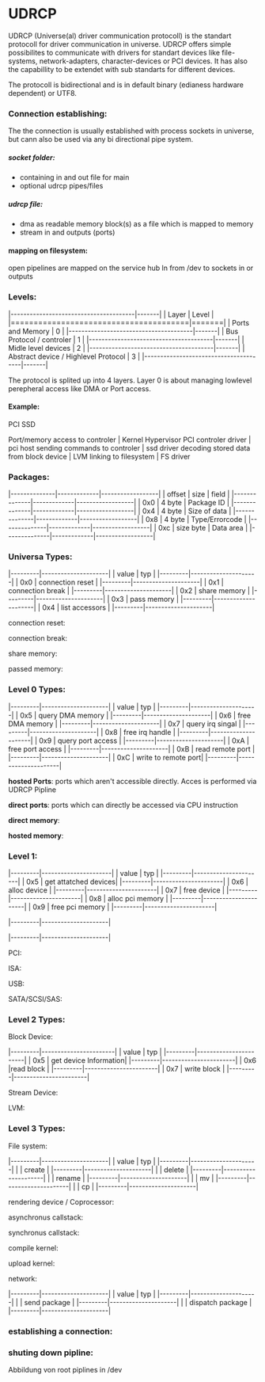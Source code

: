 # UDRCP

UDRCP (Universe(al) driver communication protocoll) is the standart protocoll for driver 
communication in universe. UDRCP offers simple possibilites to communicate with drivers for standart devices
like file-systems, network-adapters, character-devices or PCI devices. It has also the capabillity to be extendet
with sub standarts for different devices. 

The protocoll is bidirectional and is in default binary (edianess hardware dependent) or UTF8.

### Connection establishing:

The the connection is usually established with process sockets in universe, but cann also be used via any
bi directional pipe system. 


##### socket folder:
- containing in and out file for main
- optional udrcp pipes/files

##### udrcp file:
- dma as readable memory block(s) as a file which is mapped to memory
- stream in and outputs (ports)


#### mapping on filesystem:
  open pipelines are mapped on the service hub
  ln from /dev to sockets in or outputs
  

### Levels:

|---------------------------------------|-------|
|                 Layer                 | Level |
|=======================================|=======|
|            Ports and Memory           |   0   |
|---------------------------------------|-------|
|         Bus Protocol / controler      |   1   |
|---------------------------------------|-------|
|           Midle level devices         |   2   |
|---------------------------------------|-------|
|  Abstract device / Highlevel Protocol |   3   |
|---------------------------------------|-------|

The protocol is splited up into 4 layers.
Layer 0 is about managing lowlevel perepheral access like DMA or
Port access.




#### Example:

PCI SSD

Port/memory access to controler         | Kernel Hypervisor
PCI controler driver                    | pci host
sending commands to controler           | ssd driver
decoding stored data from block device  | LVM
linking to filesystem                   | FS driver



### Packages:

|--------------|-------------|------------------|
|    offset    |    size     |     field        |
|--------------|-------------|------------------|
|     0x0      |   4 byte    |   Package ID     |
|--------------|-------------|------------------|
|     0x4      |   4 byte    |  Size of data    |
|--------------|-------------|------------------|
|     0x8      |   4 byte    | Type/Errorcode   |
|--------------|-------------|------------------|
|     0xc      | size byte   |   Data area      |
|--------------|-------------|------------------|



### Universa Types:


|---------|---------------------|
|  value  |         typ         |
|---------|---------------------|
|   0x0   |   connection reset  |
|---------|---------------------|
|   0x1   |   connection break  |
|---------|---------------------|
|   0x2   |    share memory     |
|---------|---------------------|
|   0x3   |    pass memory      |
|---------|---------------------|
|   0x4   |    list accessors   |
|---------|---------------------|

connection reset:

connection break:

share memory:

passed memory:


### Level 0 Types:

|---------|---------------------|
|  value  |         typ         |
|---------|---------------------|
|   0x5   |   query DMA memory  |
|---------|---------------------|
|   0x6   |   free DMA memory   |
|---------|---------------------|
|   0x7   |   query irq singal  |
|---------|---------------------|
|   0x8   |   free irq handle   |
|---------|---------------------|
|   0x9   |  query port access  |
|---------|---------------------|
|   0xA   |   free port access  |
|---------|---------------------|
|   0xB   |   read remote port  |
|---------|---------------------|
|   0xC   | write to remote port|
|---------|---------------------|



**hosted Ports**:
ports which aren't accessible directly. Acces is performed via UDRCP Pipline

**direct ports**:
ports which can directly be accessed via CPU instruction

**direct memory**:

**hosted memory**:



### Level 1:

|---------|----------------------|
|  value  |         typ          |
|---------|----------------------|
|   0x5	  | get attatched devices|
|---------|----------------------|
|   0x6   | alloc device         |
|---------|----------------------|
|   0x7   |  free device         |
|---------|----------------------|
|   0x8   |  alloc pci memory    |
|---------|----------------------|
|   0x9   | free pci memory      |
|---------|----------------------|

|---------|---------------------|

|---------|---------------------|

PCI:

ISA:

USB:

SATA/SCSI/SAS:



### Level 2 Types:


Block Device:

|---------|-----------------------|
|  value  |         typ           |
|---------|-----------------------|
|   0x5	  | get device Information|
|---------|-----------------------|
|   0x6   |read block		  |
|---------|-----------------------|
|  0x7	  | write block	          |
|---------|-----------------------|

Stream Device:

LVM:


### Level 3 Types:


File system:

|---------|---------------------|
|  value  |         typ         |
|---------|---------------------|
|         |    create     |
|---------|---------------------|
|         |    delete     |
|---------|---------------------|
|         |    rename     |
|---------|---------------------|
|         |    mv     |
|---------|---------------------|
|         |    cp     |
|---------|---------------------|




rendering device / Coprocessor:

asynchronus callstack:

synchronus callstack:

compile kernel:

upload kernel:






network:

|---------|---------------------|
|  value  |         typ         |
|---------|---------------------|
|         |    send package     |
|---------|---------------------|
|         |  dispatch package   |
|---------|---------------------|


### establishing a connection:


### shuting down pipline:


Abbildung von root piplines in /dev



